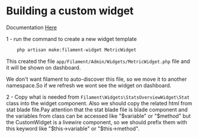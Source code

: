 # Building a custom widget

Documentation [Here](https://filamentphp.com/docs/3.x/panels/dashboard#custom-widgets)

1 - run the command to create a new widget template

```bash
	php artisan make:filament-widget MetricWidget
```

This created the file `app/Filament/Admin/Widgets/MetricWidget.php` file and it will be shown on dashboard.

We don't want filament to auto-discover this file, so we move it to another namespace.So if we refresh we wont see the widget on dashboard.

2 - Copy what is needed from `Filament\Widgets\StatsOverviewWidget\Stat` class into the widget component.
Also we should copy the related html from stat blade file.Pay attention that the stat blade file is blade component and the variables from class can be accessed like "$variable" or "$method" but the CustomWidget is a livewire component, so we should prefix them with this keyword like "$this->variable" or "$this->method".

